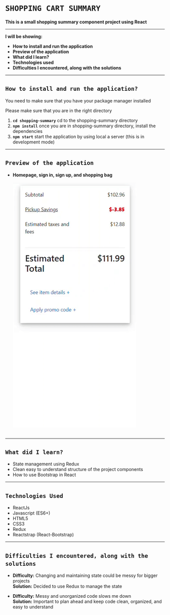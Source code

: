 # ``SHOPPING CART SUMMARY``
**This is a small shopping summary component project using React**
___
**I will be showing:**

+ **How to install and run the application**
+ **Preview of the application**
+ **What did I learn?**
+ **Technologies used**
+ **Difficulties I encountered, along with the solutions**

___
## ``How to install and run the application?``

You need to make sure that you have your package manager installed

Please make sure that you are in the right directory

1. **`cd shopping-summary`** cd to the shopping-summary directory
2. **`npm install`** once you are in shopping-summary directory, install the dependencies
3. **`npm start`** start the application by using local a server (this is in development mode)

___
## ``Preview of the application``
- **Homepage, sign in, sign up, and shopping bag**  <br />  <br />
![](https://github.com/MatthewSusanto/resource/blob/master/shoppingSummary/shoppingSummary.gif?)  <br />  <br />
___

## ``What did I learn?``

- State management using Redux
- Clean easy to understand structure of the project components
- How to use Bootstrap in React
___
## ``Technologies Used``

- ReactJs
- Javascript (ES6+)
- HTML5
- CSS3
- Redux
- Reactstrap (React-Bootstrap) 

___
## ``Difficulties I encountered, along with the solutions``

- **Difficulty:** Changing and maintaining state could be messy for bigger projects  <br />
**Solution:** Decided to use Redux to manage the state

- **Difficulty:** Messy and unorganized code slows me down  <br />
**Solution:** Important to plan ahead and keep code clean, organized, and easy to understand


